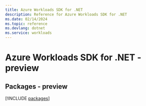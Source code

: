 ```yaml
---
title: Azure Workloads SDK for .NET
description: Reference for Azure Workloads SDK for .NET
ms.date: 02/14/2024
ms.topic: reference
ms.devlang: dotnet
ms.service: workloads
---
```

# Azure Workloads SDK for .NET - preview
## Packages - preview
[!INCLUDE [packages](workloads-index.md)]